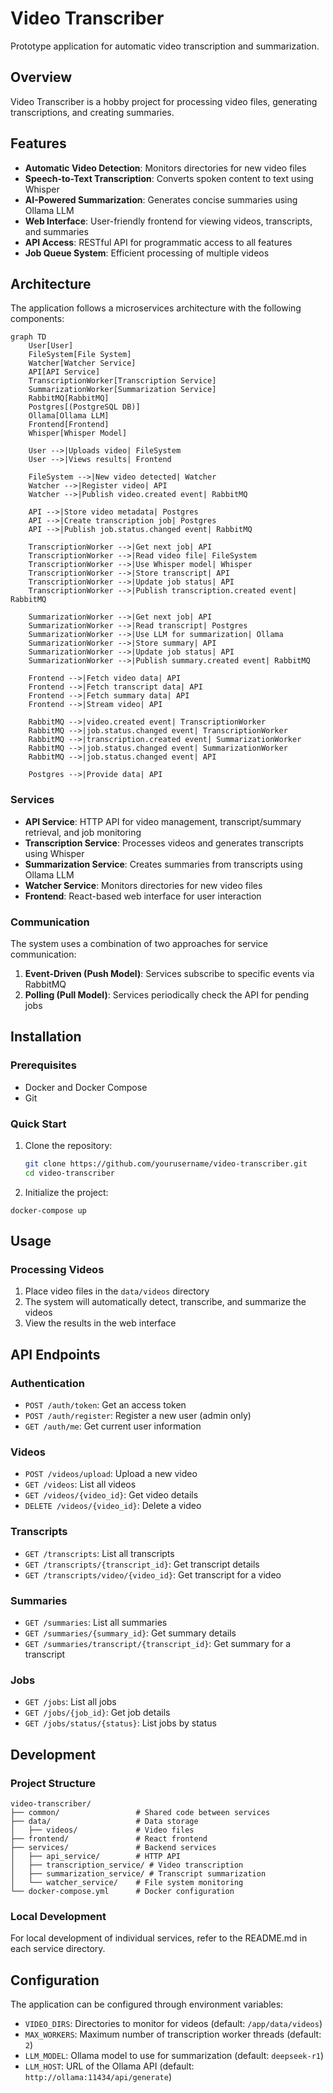 # Video Transcriber

Prototype application for automatic video transcription and summarization.

## Overview

Video Transcriber is a hobby project for processing video files, generating transcriptions, and creating summaries.

## Features

- **Automatic Video Detection**: Monitors directories for new video files
- **Speech-to-Text Transcription**: Converts spoken content to text using Whisper
- **AI-Powered Summarization**: Generates concise summaries using Ollama LLM
- **Web Interface**: User-friendly frontend for viewing videos, transcripts, and summaries
- **API Access**: RESTful API for programmatic access to all features
- **Job Queue System**: Efficient processing of multiple videos

## Architecture

The application follows a microservices architecture with the following components:

```mermaid
graph TD
    User[User]
    FileSystem[File System]
    Watcher[Watcher Service]
    API[API Service]
    TranscriptionWorker[Transcription Service]
    SummarizationWorker[Summarization Service]
    RabbitMQ[RabbitMQ]
    Postgres[(PostgreSQL DB)]
    Ollama[Ollama LLM]
    Frontend[Frontend]
    Whisper[Whisper Model]

    User -->|Uploads video| FileSystem
    User -->|Views results| Frontend

    FileSystem -->|New video detected| Watcher
    Watcher -->|Register video| API
    Watcher -->|Publish video.created event| RabbitMQ

    API -->|Store video metadata| Postgres
    API -->|Create transcription job| Postgres
    API -->|Publish job.status.changed event| RabbitMQ

    TranscriptionWorker -->|Get next job| API
    TranscriptionWorker -->|Read video file| FileSystem
    TranscriptionWorker -->|Use Whisper model| Whisper
    TranscriptionWorker -->|Store transcript| API
    TranscriptionWorker -->|Update job status| API
    TranscriptionWorker -->|Publish transcription.created event| RabbitMQ

    SummarizationWorker -->|Get next job| API
    SummarizationWorker -->|Read transcript| Postgres
    SummarizationWorker -->|Use LLM for summarization| Ollama
    SummarizationWorker -->|Store summary| API
    SummarizationWorker -->|Update job status| API
    SummarizationWorker -->|Publish summary.created event| RabbitMQ

    Frontend -->|Fetch video data| API
    Frontend -->|Fetch transcript data| API
    Frontend -->|Fetch summary data| API
    Frontend -->|Stream video| API

    RabbitMQ -->|video.created event| TranscriptionWorker
    RabbitMQ -->|job.status.changed event| TranscriptionWorker
    RabbitMQ -->|transcription.created event| SummarizationWorker
    RabbitMQ -->|job.status.changed event| SummarizationWorker
    RabbitMQ -->|job.status.changed event| API

    Postgres -->|Provide data| API
```

### Services

- **API Service**: HTTP API for video management, transcript/summary retrieval, and job monitoring
- **Transcription Service**: Processes videos and generates transcripts using Whisper
- **Summarization Service**: Creates summaries from transcripts using Ollama LLM
- **Watcher Service**: Monitors directories for new video files
- **Frontend**: React-based web interface for user interaction

### Communication

The system uses a combination of two approaches for service communication:

1. **Event-Driven (Push Model)**: Services subscribe to specific events via RabbitMQ
2. **Polling (Pull Model)**: Services periodically check the API for pending jobs

## Installation

### Prerequisites

- Docker and Docker Compose
- Git

### Quick Start

1. Clone the repository:

   ```bash
   git clone https://github.com/yourusername/video-transcriber.git
   cd video-transcriber
   ```

2. Initialize the project:

```
docker-compose up
```

## Usage

### Processing Videos

1. Place video files in the `data/videos` directory
2. The system will automatically detect, transcribe, and summarize the videos
3. View the results in the web interface

## API Endpoints

### Authentication

- `POST /auth/token`: Get an access token
- `POST /auth/register`: Register a new user (admin only)
- `GET /auth/me`: Get current user information

### Videos

- `POST /videos/upload`: Upload a new video
- `GET /videos`: List all videos
- `GET /videos/{video_id}`: Get video details
- `DELETE /videos/{video_id}`: Delete a video

### Transcripts

- `GET /transcripts`: List all transcripts
- `GET /transcripts/{transcript_id}`: Get transcript details
- `GET /transcripts/video/{video_id}`: Get transcript for a video

### Summaries

- `GET /summaries`: List all summaries
- `GET /summaries/{summary_id}`: Get summary details
- `GET /summaries/transcript/{transcript_id}`: Get summary for a transcript

### Jobs

- `GET /jobs`: List all jobs
- `GET /jobs/{job_id}`: Get job details
- `GET /jobs/status/{status}`: List jobs by status

## Development

### Project Structure

```
video-transcriber/
├── common/                 # Shared code between services
├── data/                   # Data storage
│   ├── videos/             # Video files
├── frontend/               # React frontend
├── services/               # Backend services
│   ├── api_service/        # HTTP API
│   ├── transcription_service/ # Video transcription
│   ├── summarization_service/ # Transcript summarization
│   └── watcher_service/    # File system monitoring
└── docker-compose.yml      # Docker configuration
```

### Local Development

For local development of individual services, refer to the README.md in each service directory.

## Configuration

The application can be configured through environment variables:

- `VIDEO_DIRS`: Directories to monitor for videos (default: `/app/data/videos`)
- `MAX_WORKERS`: Maximum number of transcription worker threads (default: `2`)
- `LLM_MODEL`: Ollama model to use for summarization (default: `deepseek-r1`)
- `LLM_HOST`: URL of the Ollama API (default: `http://ollama:11434/api/generate`)
